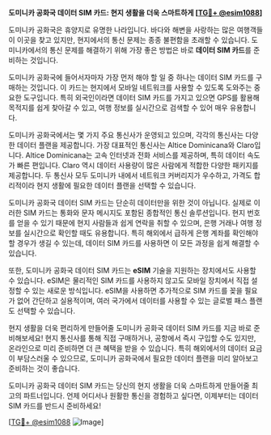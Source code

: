 **도미니카 공화국 데이터 SIM 카드: 현지 생활을 더욱 스마트하게 [[TG💪+ @esim1088](https://t.me/s/esim1088)]**

도미니카 공화국은 휴양지로 유명한 나라입니다. 바다와 해변을 사랑하는 많은 여행객들이 이곳을 찾고 있지만, 현지에서의 통신 문제는 종종 불편함을 초래할 수 있습니다. 도미니카에서의 통신 문제를 해결하기 위해 가장 좋은 방법은 바로 **데이터 SIM 카드**를 준비하는 것입니다.

도미니카 공화국에 들어서자마자 가장 먼저 해야 할 일 중 하나는 데이터 SIM 카드를 구매하는 것입니다. 이 카드는 현지에서 모바일 네트워크를 사용할 수 있도록 도와주는 중요한 도구입니다. 특히 외국인이라면 데이터 SIM 카드를 가지고 있으면 GPS를 활용해 목적지를 쉽게 찾아갈 수 있고, 여행 정보를 실시간으로 검색할 수 있어 매우 유용합니다.

도미니카 공화국에서는 몇 가지 주요 통신사가 운영되고 있으며, 각각의 통신사는 다양한 데이터 플랜을 제공합니다. 가장 대표적인 통신사는 Altice Dominicana와 Claro입니다. Altice Dominicana는 고속 인터넷과 전화 서비스를 제공하며, 특히 데이터 속도가 빠른 편입니다. Claro 역시 데이터 사용량이 많은 사람에게 적합한 다양한 패키지를 제공합니다. 두 통신사 모두 도미니카 내에서 네트워크 커버리지가 우수하고, 가격도 합리적이라 현지 생활에 필요한 데이터 플랜을 선택할 수 있습니다.

도미니카 공화국 데이터 SIM 카드는 단순히 데이터만을 위한 것이 아닙니다. 실제로 이러한 SIM 카드는 통화와 문자 메시지도 포함된 종합적인 통신 솔루션입니다. 현지 번호를 얻을 수 있기 때문에 현지 사람들과 쉽게 연락을 취할 수 있으며, 은행 거래나 여행 정보를 실시간으로 확인할 때도 유용합니다. 특히 해외에서 급하게 은행 계좌를 확인해야 할 경우가 생길 수 있는데, 데이터 SIM 카드를 사용하면 이 모든 과정을 쉽게 해결할 수 있습니다.

또한, 도미니카 공화국 데이터 SIM 카드는 **eSIM** 기술을 지원하는 장치에서도 사용할 수 있습니다. eSIM은 물리적인 SIM 카드를 사용하지 않고도 모바일 장치에서 직접 설정할 수 있는 새로운 방식입니다. eSIM을 사용하면 추가적으로 SIM 카드를 꽂을 필요가 없어 간단하고 실용적이며, 여러 국가에서 데이터를 사용할 수 있는 글로벌 패스 플랜도 선택할 수 있습니다.

현지 생활을 더욱 편리하게 만들어줄 도미니카 공화국 데이터 SIM 카드를 지금 바로 준비해보세요! 현지 통신사를 통해 직접 구매하거나, 공항에서 즉시 구입할 수도 있지만, 온라인으로 미리 준비하면 더 큰 혜택을 받을 수 있습니다. 특히 해외에서의 데이터 요금이 부담스러울 수 있으므로, 도미니카 공화국에서 필요한 데이터 플랜을 미리 알아보고 준비하는 것이 좋습니다.

도미니카 공화국 데이터 SIM 카드는 당신의 현지 생활을 더욱 스마트하게 만들어줄 최고의 파트너입니다. 언제 어디서나 원활한 통신을 경험하고 싶다면, 이제부터는 데이터 SIM 카드를 반드시 준비하세요!

[[TG💪+ @esim1088](https://t.me/s/esim1088) ![Image](https://i.postimg.cc/Y0z9fWf4/image.png)]